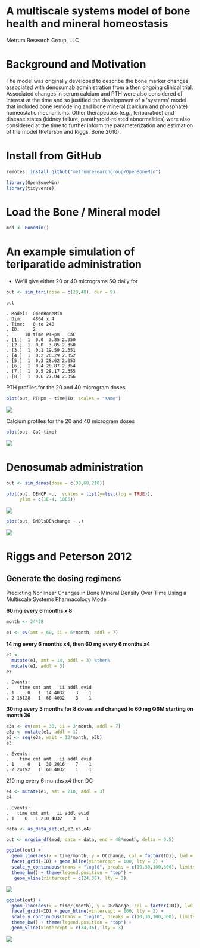A multiscale systems model of bone health and mineral homeostasis
================
Metrum Research Group, LLC

Background and Motivation
=========================

The model was originally developed to describe the bone marker changes associated with denosumab administration from a then ongoing clinical trial. Associated changes in serum calcium and PTH were also considered of interest at the time and so justified the development of a 'systems' model that included bone remodeling and bone mineral (calcium and phosphate) homeostatic mechanisms. Other therapeutics (e.g., teriparatide) and disease states (kidney failure, parathyroid-related abnormalities) were also considered at the time to further inform the parameterization and estimation of the model (Peterson and Riggs, Bone 2010).

Install from GitHub
===================

``` r
remotes::install_github("metrumresearchgroup/OpenBoneMin")
```

``` r
library(OpenBoneMin)
library(tidyverse)
```

Load the Bone / Mineral model
=============================

``` r
mod <- BoneMin()
```

An example simulation of teriparatide administration
====================================================

-   We'll give either 20 or 40 micrograms SQ daily for

``` r
out <- sim_teri(dose = c(20,40), dur = 9)

out
```

    . Model:  OpenBoneMin 
    . Dim:    4804 x 4 
    . Time:   0 to 240 
    . ID:     2 
    .      ID time PTHpm   CaC
    . [1,]  1  0.0  3.85 2.350
    . [2,]  1  0.0  3.85 2.350
    . [3,]  1  0.1 19.59 2.351
    . [4,]  1  0.2 26.29 2.352
    . [5,]  1  0.3 28.62 2.353
    . [6,]  1  0.4 28.87 2.354
    . [7,]  1  0.5 28.17 2.355
    . [8,]  1  0.6 27.04 2.356

PTH profiles for the 20 and 40 microgram doses

``` r
plot(out, PTHpm ~ time|ID, scales = "same")
```

![](img/OpenBoneMin-unnamed-chunk-6-1.png)

Calcium profiles for the 20 and 40 microgram doses

``` r
plot(out, CaC~time)
```

![](img/OpenBoneMin-unnamed-chunk-7-1.png)

Denosumab administration
========================

``` r
out <- sim_denos(dose = c(30,60,210))

plot(out, DENCP ~.,  scales = list(y=list(log = TRUE)), 
     ylim = c(1E-4, 10E5))
```

![](img/OpenBoneMin-unnamed-chunk-8-1.png)

``` r
plot(out, BMDlsDENchange ~ .)
```

![](img/OpenBoneMin-unnamed-chunk-9-1.png)

Riggs and Peterson 2012
=======================

Generate the dosing regimens
----------------------------

Predicting Nonlinear Changes in Bone Mineral Density Over Time Using a Multiscale Systems Pharmacology Model

**60 mg every 6 months x 8**

``` r
month <- 24*28

e1 <- ev(amt = 60, ii = 6*month, addl = 7)
```

**14 mg every 6 months x4, then 60 mg every 6 months x4**

``` r
e2 <- 
  mutate(e1, amt = 14, addl = 3) %then% 
  mutate(e1, addl = 3)
e2
```

    . Events:
    .    time cmt amt   ii addl evid
    . 1     0   1  14 4032    3    1
    . 2 16128   1  60 4032    3    1

**30 mg every 3 months for 8 doses and changed to 60 mg Q6M starting on month 36**

``` r
e3a <- ev(amt = 30, ii = 3*month, addl = 7)
e3b <- mutate(e1, addl = 1)
e3 <- seq(e3a, wait = 12*month, e3b)
e3
```

    . Events:
    .    time cmt amt   ii addl evid
    . 1     0   1  30 2016    7    1
    . 2 24192   1  60 4032    1    1

210 mg every 6 months x4 then DC

``` r
e4 <- mutate(e1, amt = 210, addl = 3)
e4
```

    . Events:
    .   time cmt amt   ii addl evid
    . 1    0   1 210 4032    3    1

``` r
data <- as_data_set(e1,e2,e3,e4)
```

``` r
out <- mrgsim_df(mod, data = data, end = 48*month, delta = 0.5)
```

``` r
ggplot(out) + 
  geom_line(aes(x = time/month, y = OCchange, col = factor(ID)), lwd = 1) + 
  facet_grid(~ID) + geom_hline(yintercept = 100, lty = 2) +
  scale_y_continuous(trans = "log10", breaks = c(10,30,100,300), limits = c(5,300)) + 
  theme_bw() + theme(legend.position = "top") +
   geom_vline(xintercept = c(24,36), lty = 3)
```

![](img/OpenBoneMin-unnamed-chunk-16-1.png)

``` r
ggplot(out) + 
  geom_line(aes(x = time/(month), y = OBchange, col = factor(ID)), lwd = 1) + 
  facet_grid(~ID) + geom_hline(yintercept = 100, lty = 2) +
  scale_y_continuous(trans = "log10", breaks = c(10,30,100,300), limits = c(5,300)) +
  theme_bw() + theme(legend.position = "top") + 
  geom_vline(xintercept = c(24,36), lty = 3)
```

![](img/OpenBoneMin-unnamed-chunk-17-1.png)
